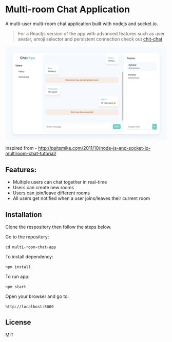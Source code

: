 # Multi-room Chat Application

A multi-user multi-room chat application built with nodejs and socket.io.

> For a Reactjs version of the app with advanced features such as user avatar, emoji selector and persistent connection check out <a href="https://github.com/rajmasha/chit-chat" target="_blank">chit-chat</a>

<img src="/public/chat-app.png" />

Inspired from - http://psitsmike.com/2011/10/node-js-and-socket-io-multiroom-chat-tutorial/

## Features:

- Multiple users can chat together in real-time
- Users can create new rooms
- Users can join/leave different rooms
- All users get notified when a user joins/leaves their current room

## Installation

Clone the respository then follow the steps below.

Go to the repository:

`cd multi-room-chat-app`

To install dependency:

`npm install`

To run app:

`npm start`

Open your browser and go to:

`http://localhost:5000`

## License

MIT
